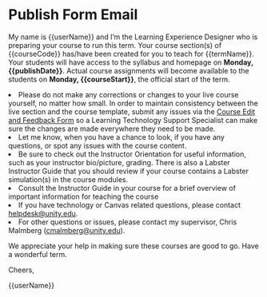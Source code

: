 # Publish Form Email
<p>My name is {{userName}} and I’m the Learning Experience Designer who is preparing your course to run
            this term.
            Your course section(s) of {{courseCode}} has/have been created for you to teach
            for {{termName}}. Your students will
            have access to the syllabus and homepage on <strong>Monday, {{publishDate}}</strong>.
            Actual course assignments will become available to the students
            on <strong>Monday, {{courseStart}}</strong>,
            the official start of the term.</p>
        <list>
            <li>Please do not make any corrections or changes to your live course yourself, no matter how small. In
                order to maintain consistency between the live section and the course template,
                submit any issues via the <a href='https://docs.google.com/forms/d/e/1FAIpQLSeybl9b-xk-pL1bsWX7x9esQYoHHyi3rPPOq75mK4Q4n4b5tQ/viewform'>Course Edit and Feedback Form</a> so a Learning Technology Support Specialist can
                make sure the changes are made everywhere they need to be made.
            </li>
            <li>Let me know, when you have a chance to look, if you have any questions, or spot any issues with the
                course content.
            </li>
            <li>Be sure to check out the Instructor Orientation for useful information, such as your instructor
                bio/picture, grading. There is also a Labster Instructor Guide that you should review if your course
                contains a Labster simulation(s) in the course modules.
            </li>
            <li>Consult the Instructor Guide in your course for a brief overview of important information for teaching
                the course
            </li>
            <li>If you have technology or Canvas related questions, please contact <a
                href='mailto:helpdesk@unity.edu'>helpdesk@unity.edu</a>.
            </li>
            <li>For other questions or issues, please contact my supervisor, Chris Malmberg (<a
                href='mailto:cmalmberg@unity.edu'>cmalmberg@unity.edu</a>).
            </li>
        </list>
        <p>We appreciate your help in making sure these courses are good to go. Have a wonderful term.</p>
        <p>Cheers,</p>
        <p>{{userName}}</p>

